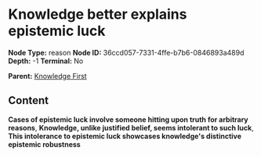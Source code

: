 # Knowledge better explains epistemic luck

**Node Type:** reason
**Node ID:** 36ccd057-7331-4ffe-b7b6-0846893a489d
**Depth:** -1
**Terminal:** No

**Parent:** [Knowledge First](knowledge-first.md)

## Content

**Cases of epistemic luck involve someone hitting upon truth for arbitrary reasons**, **Knowledge, unlike justified belief, seems intolerant to such luck**, **This intolerance to epistemic luck showcases knowledge's distinctive epistemic robustness**
